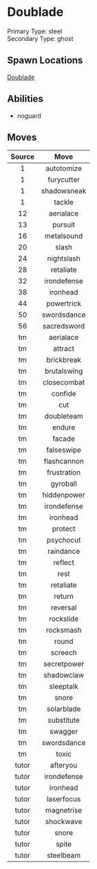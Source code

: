 # Doublade  
Primary Type: steel  
Secondary Type: ghost  
  
## Spawn Locations  
[Doublade](/data/spawn_presets/doublade.md)  
  
## Abilities  
  * noguard
  
  
## Moves  
  
| Source | Move |  
|:---:|:---:|  
| 1 | autotomize |  
| 1 | furycutter |  
| 1 | shadowsneak |  
| 1 | tackle |  
| 12 | aerialace |  
| 13 | pursuit |  
| 16 | metalsound |  
| 20 | slash |  
| 24 | nightslash |  
| 28 | retaliate |  
| 32 | irondefense |  
| 38 | ironhead |  
| 44 | powertrick |  
| 50 | swordsdance |  
| 56 | sacredsword |  
| tm | aerialace |  
| tm | attract |  
| tm | brickbreak |  
| tm | brutalswing |  
| tm | closecombat |  
| tm | confide |  
| tm | cut |  
| tm | doubleteam |  
| tm | endure |  
| tm | facade |  
| tm | falseswipe |  
| tm | flashcannon |  
| tm | frustration |  
| tm | gyroball |  
| tm | hiddenpower |  
| tm | irondefense |  
| tm | ironhead |  
| tm | protect |  
| tm | psychocut |  
| tm | raindance |  
| tm | reflect |  
| tm | rest |  
| tm | retaliate |  
| tm | return |  
| tm | reversal |  
| tm | rockslide |  
| tm | rocksmash |  
| tm | round |  
| tm | screech |  
| tm | secretpower |  
| tm | shadowclaw |  
| tm | sleeptalk |  
| tm | snore |  
| tm | solarblade |  
| tm | substitute |  
| tm | swagger |  
| tm | swordsdance |  
| tm | toxic |  
| tutor | afteryou |  
| tutor | irondefense |  
| tutor | ironhead |  
| tutor | laserfocus |  
| tutor | magnetrise |  
| tutor | shockwave |  
| tutor | snore |  
| tutor | spite |  
| tutor | steelbeam |  
  
